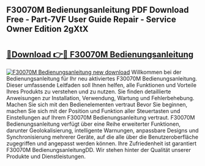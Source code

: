 ## F30070M Bedienungsanleitung PDF Download Free - Part-7VF User Guide Repair - Service Owner Edition 2gXtX

# <h2><a href="http://df2a68.blite.top/?on=F30070M+Bedienungsanleitung">🔗Download 👉🔴 F30070M Bedienungsanleitung</a></h2>

[![F30070M Bedienungsanleitung new download](https://i.imgur.com/lujVjoI.png)](http://df2a68.blite.top/?on=F30070M+Bedienungsanleitung)
Willkommen bei der Bedienungsanleitung für Ihr neu aktiviertes F30070M Bedienungsanleitung. Dieser umfassende Leitfaden soll Ihnen helfen, alle Funktionen und Vorteile Ihres Produkts zu verstehen und zu nutzen. Sie finden detaillierte Anweisungen zur Installation, Verwendung, Wartung und Fehlerbehebung. Machen Sie sich mit den Bedienelementen vertraut Bevor Sie beginnen, machen Sie sich mit der Position und Funktion aller Steuertasten und Einstellungen auf Ihrem F30070M Bedienungsanleitung vertraut. F30070M Bedienungsanleitung verfügt über eine Reihe erweiterter Funktionen, darunter Geolokalisierung, intelligente Warnungen, anpassbare Designs und Synchronisierung mehrerer Geräte, auf die alle über die Benutzeroberfläche zugegriffen und angepasst werden können. Ihre Zufriedenheit ist garantiert F30070M BedienungsanleitungDD. Wir stehen hinter der Qualität unserer Produkte und Dienstleistungen.
